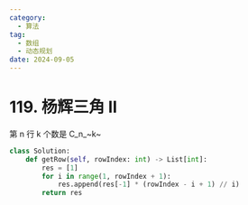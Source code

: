 ```yaml
---
category: 
  - 算法
tag: 
  - 数组
  - 动态规划
date: 2024-09-05
---
```


# 119. 杨辉三角 II

<Badge text="简单" type="tips" vertical="middle" />

第 n 行 k 个数是 C_n_~k~

```py
class Solution:
    def getRow(self, rowIndex: int) -> List[int]:
        res = [1]  
        for i in range(1, rowIndex + 1):
            res.append(res[-1] * (rowIndex - i + 1) // i)
        return res
```

